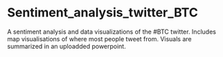 # Sentiment_analysis_twitter_BTC
A sentiment analysis and data visualizations of the #BTC twitter. Includes map visualisations of where most people tweet from. Visuals are summarized in an uploadded powerpoint.
